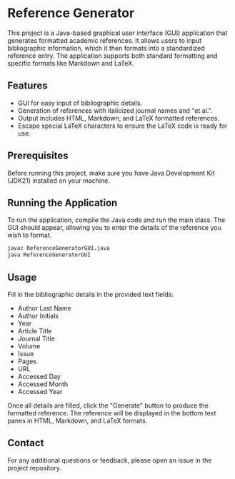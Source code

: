 # Reference Generator

This project is a Java-based graphical user interface (GUI) application that generates formatted academic references. It allows users to input bibliographic information, which it then formats into a standardized reference entry. The application supports both standard formatting and specific formats like Markdown and LaTeX.

## Features

- GUI for easy input of bibliographic details.
- Generation of references with italicized journal names and "et al.".
- Output includes HTML, Markdown, and LaTeX formatted references.
- Escape special LaTeX characters to ensure the LaTeX code is ready for use.

## Prerequisites

Before running this project, make sure you have Java Development Kit (JDK21) installed on your machine.

## Running the Application

To run the application, compile the Java code and run the main class. The GUI should appear, allowing you to enter the details of the reference you wish to format.

```bash
javac ReferenceGeneratorGUI.java
java ReferenceGeneratorGUI
```

## Usage

Fill in the bibliographic details in the provided text fields:

- Author Last Name
- Author Initials
- Year
- Article Title
- Journal Title
- Volume
- Issue
- Pages
- URL
- Accessed Day
- Accessed Month
- Accessed Year

Once all details are filled, click the "Generate" button to produce the formatted reference. The reference will be displayed in the bottom text panes in HTML, Markdown, and LaTeX formats.

## Contact

For any additional questions or feedback, please open an issue in the project repository.

